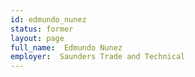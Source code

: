 ```yaml
---
id: edmundo_nunez
status: former
layout: page
full_name:  Edmundo Nunez
employer:  Saunders Trade and Technical
---
```

